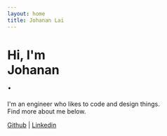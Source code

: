 ```yaml
---
layout: home
title: Johanan Lai
---
```

<h1>Hi, I'm <div id='name'>Johanan</div>.</h1>

<p>I'm an engineer who likes to code and design things.<br>Find more about me below.</p>

<p>
  <a href="https://github.com/johananlai">Github</a> | 
  <a href="https://www.linkedin.com/in/johananlai">Linkedin</a>
</p>
